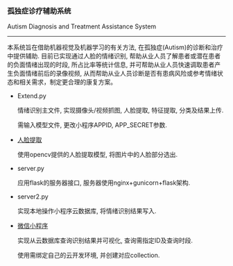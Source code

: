 ### 孤独症诊疗辅助系统

Autism Diagnosis and Treatment Assistance System

---

本系统旨在借助机器视觉及机器学习的有关方法, 在孤独症(Autism)的诊断和治疗中提供辅助. 目前已实现通过人脸的情绪识别, 帮助从业人员了解患者或潜在患者的负面情绪出现的时段, 所占比率等统计信息, 并可帮助从业人员快速调取患者产生负面情绪前后的录像视频, 从而帮助从业人员诊断是否有患病风险或参考情绪状态和相关需求，制定更合理的康复方案。

- Extend.py

  情绪识别主文件, 实现摄像头/视频抓图, 人脸提取, 特征提取, 分类及结果上传. 
  
  需输入模型文件, 更改小程序APPID, APP_SECRET参数.

- [人脸提取](https://github.com/Wang-Fulin-SDUWH/Autism/tree/master/cascades)

  使用opencv提供的人脸提取模型, 将图片中的人脸部分选出. 

- server.py

  应用flask的服务器接口, 服务器使用nginx+gunicorn+flask架构. 
- server2.py

  实现本地操作小程序云数据库, 将情绪识别结果写入. 

- [微信小程序](https://github.com/Wang-Fulin-SDUWH/Autism/tree/master/applet)

  实现从云数据库查询识别结果并可视化, 查询需指定ID及查询时段. 
  
  使用需绑定自己的云开发环境, 并创建对应collection. 


